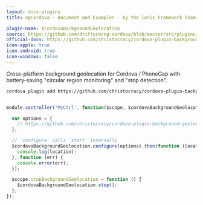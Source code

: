 ```yaml
---
layout: docs-plugins
title: ngCordova - Document and Examples - by the Ionic Framework Team

plugin-name: $cordovaBackgroundGeolocation
source: https://github.com/driftyco/ng-cordova/blob/master/src/plugins/backgroundGeolocation.js
official-docs: https://github.com/christocracy/cordova-plugin-background-geolocation
icon-apple: true
icon-android: true
icon-windows: false
---
```


Cross-platform background geolocation for Cordova / PhoneGap with battery-saving "circular region monitoring" and "stop detection".

```bash
cordova plugin add https://github.com/christocracy/cordova-plugin-background-geolocation.git
```

```javascript

module.controller('MyCtrl', function($scope, $cordovaBackgroundGeolocation) {

  var options = {
    // https://github.com/christocracy/cordova-plugin-background-geolocation#config
  };

  // `configure` calls `start` internally
  $cordovaBackgroundGeolocation.configure(options).then(function (location) {
    console.log(location);
  }, function (err) {
    console.error(err);
  });

  $scope.stopBackgroundGeolocation = function () {
    $cordovaBackgroundGeolocation.stop();
  };
});
```
